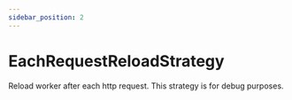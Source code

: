 ```yaml
---
sidebar_position: 2
---
```


# EachRequestReloadStrategy
Reload worker after each http request. This strategy is for debug purposes.
